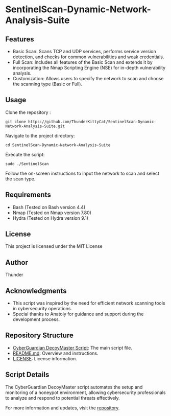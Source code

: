 # SentinelScan-Dynamic-Network-Analysis-Suite

## Features

* Basic Scan: Scans TCP and UDP services, performs service version detection, and checks for common vulnerabilities and weak credentials.
* Full Scan: Includes all features of the Basic Scan and extends it by incorporating the Nmap Scripting Engine (NSE) for in-depth vulnerability analysis.
* Customization: Allows users to specify the network to scan and choose the scanning type (Basic or Full).

## Usage

Clone the repository :

  ```git clone https://github.com/ThunderKittyCat/SentinelScan-Dynamic-Network-Analysis-Suite.git```

Navigate to the project directory:

 ```cd SentinelScan-Dynamic-Network-Analysis-Suite```

Execute the script:

 ```sudo ./SentinelScan```
 
Follow the on-screen instructions to input the network to scan and select the scan type.

## Requirements

* Bash (Tested on Bash version 4.4)
* Nmap (Tested on Nmap version 7.80)
* Hydra (Tested on Hydra version 9.1)

## License
This project is licensed under the MIT License

## Author

Thunder

## Acknowledgments

* This script was inspired by the need for efficient network scanning tools in cybersecurity operations.
* Special thanks to Anatoly for guidance and support during the development process.

## Repository Structure

- [CyberGuardian DecoyMaster Script](https://github.com/ThunderKittyCat/CyberGuardian-DecoyMaster/blob/main/DecoyMaster): The main script file.
- [README.md](https://github.com/ThunderKittyCat/CyberGuardian-DecoyMaster/blob/main/README.md): Overview and instructions.
- [LICENSE](https://github.com/ThunderKittyCat/CyberGuardian-DecoyMaster/blob/main/LICENSE): License information.

## Script Details

The CyberGuardian DecoyMaster script automates the setup and monitoring of a honeypot environment, allowing cybersecurity professionals to analyze and respond to potential threats effectively.

For more information and updates, visit the [repository](https://github.com/ThunderKittyCat/CyberGuardian-DecoyMaster).
